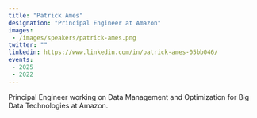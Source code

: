 ```yaml
---
title: "Patrick Ames"
designation: "Principal Engineer at Amazon"
images: 
 - /images/speakers/patrick-ames.png
twitter: ""
linkedin: https://www.linkedin.com/in/patrick-ames-05bb046/
events:
 - 2025
 - 2022
---
```


Principal Engineer working on Data Management and Optimization for Big Data Technologies at Amazon.